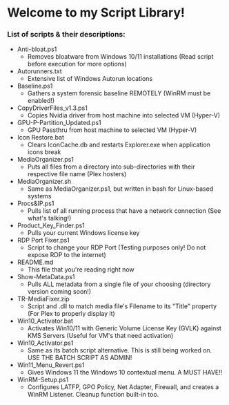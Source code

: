 # Welcome to my Script Library!
### List of scripts & their descriptions:
- Anti-bloat.ps1
  - Removes bloatware from Windows 10/11 installations (Read script before execution for more options)
- Autorunners.txt
  - Extensive list of Windows Autorun locations
- Baseline.ps1
  - Gathers a system forensic baseline REMOTELY (WinRM must be enabled!)
- CopyDriverFiles_v1.3.ps1
  - Copies Nvidia driver from host machine into selected VM (Hyper-V)
- GPU-P-Partition_Updated.ps1
  - GPU Passthru from host machine to selected VM (Hyper-V)
- Icon Restore.bat
  - Clears IconCache.db and restarts Explorer.exe when application icons break
- MediaOrganizer.ps1
  - Puts all files from a directory into sub-directories with their respective file name (Plex hosters)
- MediaOrganizer.sh
  - Same as MediaOrganizer.ps1, but written in bash for Linux-based systems
- Procs&IP.ps1
  - Pulls list of all running process that have a network connection (See what's talking!)
- Product_Key_Finder.ps1
  - Pulls your current Windows license key
- RDP Port Fixer.ps1
  - Script to change your RDP Port (Testing purposes only! Do not expose RDP to the internet)
- README.md
  - This file that you're reading right now
- Show-MetaData.ps1
  - Pulls ALL metadata from a single file of your choosing (directory version coming soon!)
- TR-MediaFixer.zip
  - Script and .dll to match media file's Filename to its "Title" property (For Plex to properly display it)
- Win10_Activator.bat
  - Activates Win10/11 with Generic Volume License Key (GVLK) against KMS Servers (Useful for VM's that need activation)
- Win10_Activator.ps1
  - Same as its batch script alternative. This is still being worked on. USE THE BATCH SCRIPT AS ADMIN!
- Win11_Menu_Revert.ps1
  - Gives Windows 11 the Windows 10 contextual menu. A MUST HAVE!!
- WinRM-Setup.ps1
  - Configures LATFP, GPO Policy, Net Adapter, Firewall, and creates a WinRM Listener. Cleanup function built-in too.
